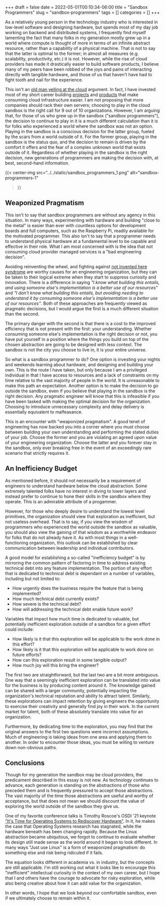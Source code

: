 +++ 
draft = false
date = 2022-05-01T00:10:34-06:00
title = "Sandbox Programmers"
slug = "sandbox-programmers" 
tags = []
categories = []
+++

As a relatively young person in the technology industry who is interested in
low-level software and designing hardware, but spends most of my day job working
on backend and distributed systems, I frequently find myself lamenting the fact
that many folks in my generation mostly grew up in a world where compute is
thought of more in terms of an infinite abstract resource, rather than a
capability of a physical machine. That is not to say that the latter is optimal
to the former; in almost all measures (e.g. scalability, productivity, etc.) it
is not. However, while the rise of cloud providers has made it drastically
easier to build software products, I believe many of my peers have been robbed
of the joys and pains of interacting directly with tangible hardware, and those
of us that haven't have had to fight tooth and nail for the experience.

This isn't an [old man yelling at the
cloud](https://knowyourmeme.com/memes/old-man-yells-at-cloud) argument. In fact,
I have invested most of my short career building
[projects](https://crossplane.io/) and [products](https://www.upbound.io/) that
make consuming cloud infrastructure easier. I am not proposing that more
companies should rack their own servers; choosing to play in the cloud sandbox
is the right call for 9 out of 10 organizations. However, I am arguing that, for
those of us who grew up in the sandbox ("sandbox programmers"), the decision to
continue to play in it is a much different calculation than it is for folks who
experienced a world where the sandbox was not an option. Playing in the sandbox
is a conscious decision for the latter group, fueled by the scars from a world
outside of it. For the former group, playing in the sandbox is the status quo,
and the decision to remain is driven by the comfort it offers and the fear of a
complex unknown world that exists outside of it. Regardless of whether playing
in the sandbox is the right decision, new generations of programmers are making
the decision with, at best, second-hand information.

{{< center-img src="../../static/sandbox_programmers_1.png" alt="sandbox-programmers-1" 
>}}

## Weaponized Pragmatism

This isn't to say that sandbox programmers are without any agency in this
situation. In many ways, experimenting with hardware and building "close to the
metal" is easier than ever with countless options for development boards and
full computers, such as the Raspberry Pi, readily available for the motivated
programmer. This also isn't to say that a programmer needs to understand
physical hardware at a fundamental level to be capable and effective in their
role. What I am most concerned with is the idea that not consuming cloud
provider managed services is a "bad engineering decision".

Avoiding reinventing the wheel, and fighting against [not invented here
syndrome](https://en.wikipedia.org/wiki/Not_invented_here) are worthy causes for
an engineering organization, but they can be taken to their logical extreme when
they start to suppress curiosity and innovation. There is a difference in saying
_"I know what building this entails, and using someone else's implementation is
a better use of our resources"_ and _"I don't know what building this entails,
but avoiding needing to understand it by consuming someone else's implementation
is a better use of our resources"_. Both of these approaches are frequently
viewed as pragmatic decisions, but I would argue the first is a much different
situation than the second.

The primary danger with the second is that there is a cost to the improved
efficiency that is not present with the first: your understanding. Whether
consuming someone else's implementation is the right decision or not, you have
put yourself in a position where the things you build on top of the chosen
abstraction are going to be designed with less context. The sandbox is not the
city you choose to live in, it is your entire universe.

So what is a sandbox programmer to do? One option is investing your nights and
weekends learning about hardware, and designing and building your own. This is
the route I have taken, but only because I am a privileged individual in that I
have access to resources and a lack of constraints on my time relative to the
vast majority of people in the world. It is unreasonable to make this path an
expectation. Another option is to make the decision to go outside the sandbox,
even if you believe that playing in the sandbox is the right decision. Any
pragmatic engineer will know that this is infeasible if you have been tasked
with making the optimal decision for the organization. Choosing to introduce
unnecessary complexity and delay delivery is essentially equivalent to
malfeasance.

This is an encounter with "weaponized pragmatism". A good tenet of engineering
has now backed you into a corner where you must choose between building your own
understanding and performing the stated duties of your job. Choose the former
and you are violating an agreed upon value of your engineering organization.
Choose the latter and you forever stay in the sandbox, only ever breaking free
in the event of an exceedingly rare scenario that strictly requires it.

## An Inefficiency Budget

As mentioned before, it should not necessarily be a requirement of engineers to
understand hardware below the cloud abstraction. Some extremely talented folks
have no interest in diving to lower layers and instead prefer to continue to
hone their skills in the sandbox where they operate. This is an admirable
attribute of a progammer.

However, for those who deeply desire to understand the lowest level primitives,
the organization should view that exploration as inefficient, but not useless
overhead. That is to say, if you view the wisdom of programmers who experienced
the world outside the sandbox as valuable, you should also view the gaining of
that wisdom as a worthwhile endeavor for folks that do not already have it. As
with most things in a well-functioning organization, this outlook can be
established by clear communication between leadership and individual
contributors.

A good model for establishing a so-called "inefficiency budget" is by mirroring
the common pattern of factoring in time to address existing technical debt into
any feature implementation. The portion of any effort that is dedicated to
technical debt is dependant on a number of variables, including but not limited
to:

- How urgently does the business require the feature that is being implemented?
- How much technical debt currently exists?
- How severe is the technical debt?
- How will addressing the technical debt enable future work?

Variables that impact how much time is dedicated to valuable, but potentially
inefficient exploration outside of a sandbox for a given effort could include:

- How likely is it that this exploration will be applicable to the work done in
  this effort?
- How likely is it that this exploration will be applicable to work done on
  future efforts?
- How can this exploration result in some tangible output?
- How much joy will this bring the engineer?

The first two are straightforward, but the last two are a bit more ambiguous.
One way that a seemingly inefficient exploration can be translated into value
for the business is by producing content around it. The knowledge gained can be
shared with a larger community, potentially impacting the organization's
technical reputation and ability to attract talent. Similarly, these
explorations can impact retention by giving engineers the opportunity to
exercise their creativity and generally find joy in their work. In the current
market for talent, both of these absolutely translate into value for an
organization.

Furthermore, by dedicating time to the exploration, you may find that the
original answers to the first two questions were incorrect assumptions. Much of
engineering is taking ideas from one area and applying them to another. In order
to encounter those ideas, you must be willing to venture down non-obvious paths.

## Conclusions

Though for my generation the sandbox may be cloud providers, the predicament
described in this essay is not new. As technology continues to advance, each
generation is standing on the abstractions of those who preceded them and is
frequently pressured to accept those abstractions. The vast majority of the time
those abstractions are useful and worthy of acceptance, but that does not mean
we should discount the value of exploring the world outside of the sandbox they
give us.

One of my favorite conference talks is Timothy Roscoe's OSDI '21 keynote ["It's
Time for Operating Systems to Rediscover
Hardware"](https://www.usenix.org/conference/osdi21/presentation/fri-keynote).
In it, he makes the case that Operating Systems research has stagnated, while
the hardware beneath has been changing rapidly. Because the Linux abstraction
became ubiquitous, we forgot to continue to evaluate whether its design still
made sense as the world around it began to look different. In many ways "Just
use Linux" is a form of weaponized pragmatism: do something else and risk being
ridiculed if it fails.

The equation looks different in academia vs. in industry, but the concepts are
still applicable. I'm still working out what it looks like to encourage this
"inefficient" intellectual curiosity in the context of my own career, but I hope
that I and others have the courage to advocate for risky exploration, while also
being creative about how it can add value for the organization.

In other words, I hope that we look beyond our comfortable sandbox, even if we
ultimately choose to remain within it.
